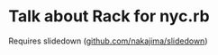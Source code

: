 # Talk about Rack for nyc.rb

Requires slidedown ([github.com/nakajima/slidedown](http://github.com/nakajima/slidedown/tree/master))
